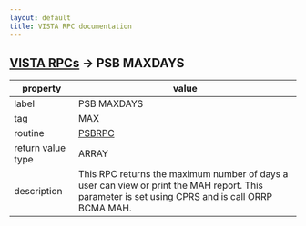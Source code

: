 ```yaml
---
layout: default
title: VISTA RPC documentation
---
```




## [VISTA RPCs](TableOfContent.md) &#8594; PSB MAXDAYS 

 property | value 
--- | --- 
 label | PSB MAXDAYS
 tag | MAX
 routine | [PSBRPC](http://code.osehra.org/dox/Routine_PSBRPC_source.html)
 return value type | ARRAY
 description | This RPC returns the maximum number of days a user can view or print the MAH report. This parameter is set using CPRS and is call ORRP BCMA MAH.